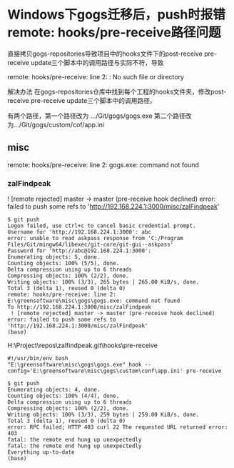 # Windows下gogs迁移后，push时报错remote: hooks/pre-receive路径问题


直接拷贝gogs-repositories导致项目中的hooks文件下的post-receive pre-receive update三个脚本中的调用路径与实际不符，导致

remote: hooks/pre-receive: line 2: <path>: No such file or directory


解决办法
在gogs-repositories仓库中找到每个工程的hooks文件夹，修改post-receive pre-receive update三个脚本中的调用路径。

有两个路径，第一个路径改为 .../Git/gogs/gogs.exe
第二个路径改为…/Git/gogs/custom/cof/app.ini







## misc

remote: hooks/pre-receive: line 2: gogs.exe: command not found



###  zalFindpeak
! [remote rejected] master -> master (pre-receive hook declined)
error: failed to push some refs to 'http://192.168.224.1:3000/misc/zalFindpeak'

```
$ git push
Logon failed, use ctrl+c to cancel basic credential prompt.
Username for 'http://192.168.224.1:3000': abc
error: unable to read askpass response from 'C:/Program Files/Git/mingw64/libexec/git-core/git-gui--askpass'
Password for 'http://abc@192.168.224.1:3000':
Enumerating objects: 5, done.
Counting objects: 100% (5/5), done.
Delta compression using up to 6 threads
Compressing objects: 100% (2/2), done.
Writing objects: 100% (3/3), 265 bytes | 265.00 KiB/s, done.
Total 3 (delta 1), reused 0 (delta 0)
remote: hooks/pre-receive: line 2: E:\greensoftware\misc\gogs\gogs.exe: command not found
To http://192.168.224.1:3000/misc/zalFindpeak
 ! [remote rejected] master -> master (pre-receive hook declined)
error: failed to push some refs to 'http://192.168.224.1:3000/misc/zalFindpeak'
(base)
```



H:\Project\repos\zalfindpeak.git\hooks\pre-receive

```
#!/usr/bin/env bash
"E:\greensoftware\misc\gogs\gogs.exe" hook --config='E:\greensoftware\misc\gogs\custom\conf\app.ini' pre-receive
```





```
$ git push
Enumerating objects: 4, done.
Counting objects: 100% (4/4), done.
Delta compression using up to 6 threads
Compressing objects: 100% (2/2), done.
Writing objects: 100% (3/3), 259 bytes | 259.00 KiB/s, done.
Total 3 (delta 1), reused 0 (delta 0)
error: RPC failed; HTTP 403 curl 22 The requested URL returned error: 403
fatal: the remote end hung up unexpectedly
fatal: the remote end hung up unexpectedly
Everything up-to-date
(base)

```


